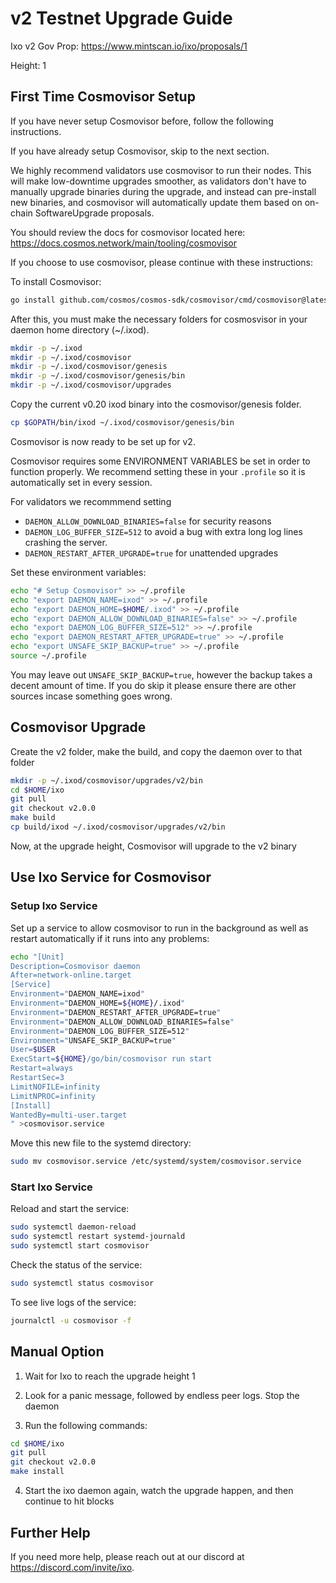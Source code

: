 # v2 Testnet Upgrade Guide

Ixo v2 Gov Prop: <https://www.mintscan.io/ixo/proposals/1>

<!-- Countdown: <https://www.mintscan.io/ixo/blocks/1> -->

Height: 1

## First Time Cosmovisor Setup

If you have never setup Cosmovisor before, follow the following instructions.

If you have already setup Cosmovisor, skip to the next section.

We highly recommend validators use cosmovisor to run their nodes. This
will make low-downtime upgrades smoother, as validators don't have to
manually upgrade binaries during the upgrade, and instead can
pre-install new binaries, and cosmovisor will automatically update them
based on on-chain SoftwareUpgrade proposals.

You should review the docs for cosmovisor located here:
<https://docs.cosmos.network/main/tooling/cosmovisor>

If you choose to use cosmovisor, please continue with these
instructions:

To install Cosmovisor:

```sh
go install github.com/cosmos/cosmos-sdk/cosmovisor/cmd/cosmovisor@latest
```

After this, you must make the necessary folders for cosmosvisor in your
daemon home directory (\~/.ixod).

```sh
mkdir -p ~/.ixod
mkdir -p ~/.ixod/cosmovisor
mkdir -p ~/.ixod/cosmovisor/genesis
mkdir -p ~/.ixod/cosmovisor/genesis/bin
mkdir -p ~/.ixod/cosmovisor/upgrades
```

Copy the current v0.20 ixod binary into the
cosmovisor/genesis folder.

```sh
cp $GOPATH/bin/ixod ~/.ixod/cosmovisor/genesis/bin
```

Cosmovisor is now ready to be set up for v2.

Cosmovisor requires some ENVIRONMENT VARIABLES be set in order to
function properly. We recommend setting these in your `.profile` so it
is automatically set in every session.

For validators we recommmend setting

- `DAEMON_ALLOW_DOWNLOAD_BINARIES=false` for security reasons
- `DAEMON_LOG_BUFFER_SIZE=512` to avoid a bug with extra long log
  lines crashing the server.
- `DAEMON_RESTART_AFTER_UPGRADE=true` for unattended upgrades

Set these environment variables:

```sh
echo "# Setup Cosmovisor" >> ~/.profile
echo "export DAEMON_NAME=ixod" >> ~/.profile
echo "export DAEMON_HOME=$HOME/.ixod" >> ~/.profile
echo "export DAEMON_ALLOW_DOWNLOAD_BINARIES=false" >> ~/.profile
echo "export DAEMON_LOG_BUFFER_SIZE=512" >> ~/.profile
echo "export DAEMON_RESTART_AFTER_UPGRADE=true" >> ~/.profile
echo "export UNSAFE_SKIP_BACKUP=true" >> ~/.profile
source ~/.profile
```

You may leave out `UNSAFE_SKIP_BACKUP=true`, however the backup takes a decent amount of time. If you do skip it please ensure there are other sources incase something goes wrong.

## Cosmovisor Upgrade

Create the v2 folder, make the build, and copy the daemon over to that folder

```sh
mkdir -p ~/.ixod/cosmovisor/upgrades/v2/bin
cd $HOME/ixo
git pull
git checkout v2.0.0
make build
cp build/ixod ~/.ixod/cosmovisor/upgrades/v2/bin
```

Now, at the upgrade height, Cosmovisor will upgrade to the v2 binary

## Use Ixo Service for Cosmovisor

### Setup Ixo Service

Set up a service to allow cosmovisor to run in the background as well as restart automatically if it runs into any problems:

```sh
echo "[Unit]
Description=Cosmovisor daemon
After=network-online.target
[Service]
Environment="DAEMON_NAME=ixod"
Environment="DAEMON_HOME=${HOME}/.ixod"
Environment="DAEMON_RESTART_AFTER_UPGRADE=true"
Environment="DAEMON_ALLOW_DOWNLOAD_BINARIES=false"
Environment="DAEMON_LOG_BUFFER_SIZE=512"
Environment="UNSAFE_SKIP_BACKUP=true"
User=$USER
ExecStart=${HOME}/go/bin/cosmovisor run start
Restart=always
RestartSec=3
LimitNOFILE=infinity
LimitNPROC=infinity
[Install]
WantedBy=multi-user.target
" >cosmovisor.service
```

Move this new file to the systemd directory:

```sh
sudo mv cosmovisor.service /etc/systemd/system/cosmovisor.service
```

### Start Ixo Service

Reload and start the service:

```sh
sudo systemctl daemon-reload
sudo systemctl restart systemd-journald
sudo systemctl start cosmovisor
```

Check the status of the service:

```sh
sudo systemctl status cosmovisor
```

To see live logs of the service:

```sh
journalctl -u cosmovisor -f
```

## Manual Option

1. Wait for Ixo to reach the upgrade height 1

2. Look for a panic message, followed by endless peer logs. Stop the daemon

3. Run the following commands:

```sh
cd $HOME/ixo
git pull
git checkout v2.0.0
make install
```

4. Start the ixo daemon again, watch the upgrade happen, and then continue to hit blocks

## Further Help

If you need more help, please reach out at our discord at <https://discord.com/invite/ixo>.
